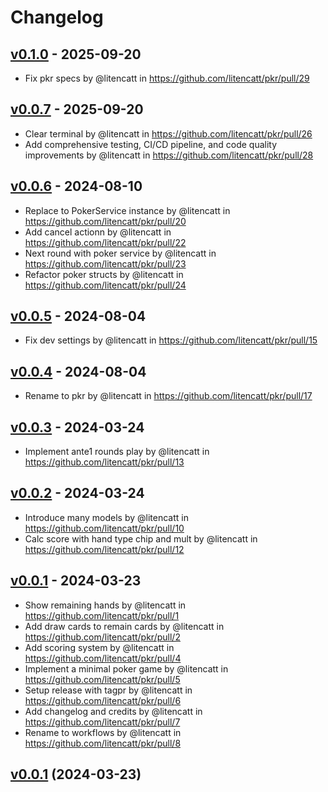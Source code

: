 # Changelog

## [v0.1.0](https://github.com/litencatt/pkr/compare/v0.0.7...v0.1.0) - 2025-09-20
- Fix pkr specs by @litencatt in https://github.com/litencatt/pkr/pull/29

## [v0.0.7](https://github.com/litencatt/pkr/compare/v0.0.6...v0.0.7) - 2025-09-20
- Clear terminal by @litencatt in https://github.com/litencatt/pkr/pull/26
- Add comprehensive testing, CI/CD pipeline, and code quality improvements by @litencatt in https://github.com/litencatt/pkr/pull/28

## [v0.0.6](https://github.com/litencatt/pkr/compare/v0.0.5...v0.0.6) - 2024-08-10
- Replace to PokerService instance by @litencatt in https://github.com/litencatt/pkr/pull/20
- Add cancel actionn by @litencatt in https://github.com/litencatt/pkr/pull/22
- Next round with poker service by @litencatt in https://github.com/litencatt/pkr/pull/23
- Refactor poker structs by @litencatt in https://github.com/litencatt/pkr/pull/24

## [v0.0.5](https://github.com/litencatt/pkr/compare/v0.0.4...v0.0.5) - 2024-08-04
- Fix dev settings by @litencatt in https://github.com/litencatt/pkr/pull/15

## [v0.0.4](https://github.com/litencatt/pkr/compare/v0.0.3...v0.0.4) - 2024-08-04
- Rename to pkr by @litencatt in https://github.com/litencatt/pkr/pull/17

## [v0.0.3](https://github.com/litencatt/pkr/compare/v0.0.2...v0.0.3) - 2024-03-24

- Implement ante1 rounds play by @litencatt in https://github.com/litencatt/pkr/pull/13

## [v0.0.2](https://github.com/litencatt/pkr/compare/v0.0.1...v0.0.2) - 2024-03-24

- Introduce many models by @litencatt in https://github.com/litencatt/pkr/pull/10
- Calc score with hand type chip and mult by @litencatt in https://github.com/litencatt/pkr/pull/12

## [v0.0.1](https://github.com/litencatt/pkr/commits/v0.0.1) - 2024-03-23

- Show remaining hands by @litencatt in https://github.com/litencatt/pkr/pull/1
- Add draw cards to remain cards by @litencatt in https://github.com/litencatt/pkr/pull/2
- Add scoring system by @litencatt in https://github.com/litencatt/pkr/pull/4
- Implement a minimal poker game by @litencatt in https://github.com/litencatt/pkr/pull/5
- Setup release with tagpr by @litencatt in https://github.com/litencatt/pkr/pull/6
- Add changelog and credits by @litencatt in https://github.com/litencatt/pkr/pull/7
- Rename to workflows by @litencatt in https://github.com/litencatt/pkr/pull/8

## [v0.0.1](/compare/f139c4e4e1aa...v0.0.1) (2024-03-23)
